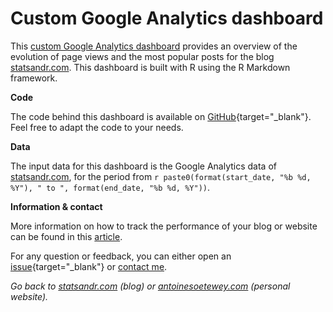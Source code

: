 # Custom Google Analytics dashboard

This [custom Google Analytics dashboard](https://statsandr.com/blog/files/google-analytics-dashboard/) provides an overview of the evolution of page views and the most popular posts for the blog [statsandr.com](https://statsandr.com/). This dashboard is built with R using the R Markdown framework.

**Code**

The code behind this dashboard is available on [GitHub](https://github.com/AntoineSoetewey/Google-Analytics-dashboard){target="_blank"}. Feel free to adapt the code to your needs.

**Data**

The input data for this dashboard is the Google Analytics data of [statsandr.com](https://statsandr.com/), for the period from `r paste0(format(start_date, "%b %d, %Y"), " to ", format(end_date, "%b %d, %Y"))`.

**Information & contact**

More information on how to track the performance of your blog or website can be found in this [article](https://statsandr.com/blog/track-blog-performance-in-r/).

For any question or feedback, you can either open an [issue](https://github.com/AntoineSoetewey/Google-Analytics-dashboard/issues){target="_blank"} or [contact me](https://statsandr.com/contact/).


*Go back to [statsandr.com](https://statsandr.com/) (blog) or [antoinesoetewey.com](https://www.antoinesoetewey.com/) (personal website).*